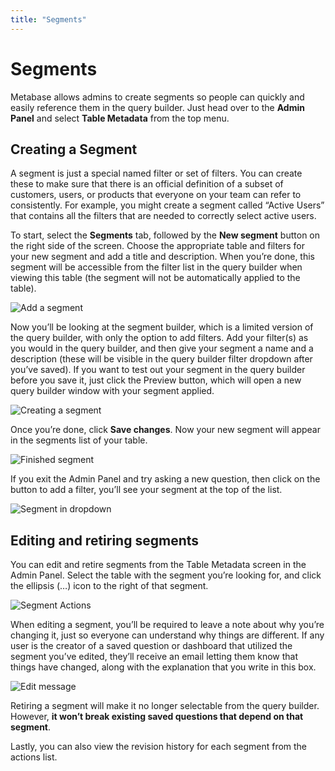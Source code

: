 ```yaml
---
title: "Segments"
---
```


# Segments

Metabase allows admins to create segments so people can quickly and easily reference them in the query builder. Just head over to the **Admin Panel** and select **Table Metadata** from the top menu.

## Creating a Segment

A segment is just a special named filter or set of filters. You can create these to make sure that there is an official definition of a subset of customers, users, or products that everyone on your team can refer to consistently. For example, you might create a segment called “Active Users” that contains all the filters that are needed to correctly select active users.

To start, select the **Segments** tab, followed by the **New segment** button on the right side of the screen. Choose the appropriate table and filters for your new segment and add a title and description. When you’re done, this segment will be accessible from the filter list in the query builder when viewing this table (the segment will not be automatically applied to the table).

![Add a segment](../images/AddSegment.png)

Now you’ll be looking at the segment builder, which is a limited version of the query builder, with only the option to add filters. Add your filter(s) as you would in the query builder, and then give your segment a name and a description (these will be visible in the query builder filter dropdown after you’ve saved). If you want to test out your segment in the query builder before you save it, just click the Preview button, which will open a new query builder window with your segment applied.

![Creating a segment](../images/CreateSegment.png)

Once you’re done, click **Save changes**. Now your new segment will appear in the segments list of your table.

![Finished segment](../images/FinishedSegment.png)

If you exit the Admin Panel and try asking a new question, then click on the button to add a filter, you’ll see your segment at the top of the list.

![Segment in dropdown](../images/Segment.png)

## Editing and retiring segments

You can edit and retire segments from the Table Metadata screen in the Admin Panel. Select the table with the segment you’re looking for, and click the ellipsis (…) icon to the right of that segment.

![Segment Actions](../images/SegmentActions.png)

When editing a segment, you’ll be required to leave a note about why you’re changing it, just so everyone can understand why things are different. If any user is the creator of a saved question or dashboard that utilized the segment you’ve edited, they’ll receive an email letting them know that things have changed, along with the explanation that you write in this box.

![Edit message](../images/EditMessage.png)

Retiring a segment will make it no longer selectable from the query builder. However, **it won’t break existing saved questions that depend on that segment**.

Lastly, you can also view the revision history for each segment from the actions list.
